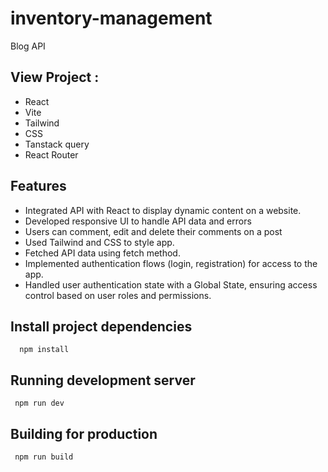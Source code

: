# inventory-management
Blog API

## View Project : 

- React
- Vite
- Tailwind
- CSS
- Tanstack query
- React Router



## Features
- Integrated API with React to display dynamic content on a website.
- Developed responsive UI to handle API data and errors
- Users can comment, edit and delete their comments on a post
- Used Tailwind and CSS to style app.
- Fetched API data using fetch method.
- Implemented authentication flows (login, registration) for access to the app.
- Handled user authentication state with a Global State, ensuring access control based on user roles and permissions.



## Install project dependencies
```
  npm install
```


## Running development server
```
 npm run dev
```

## Building for production
```
 npm run build
```
